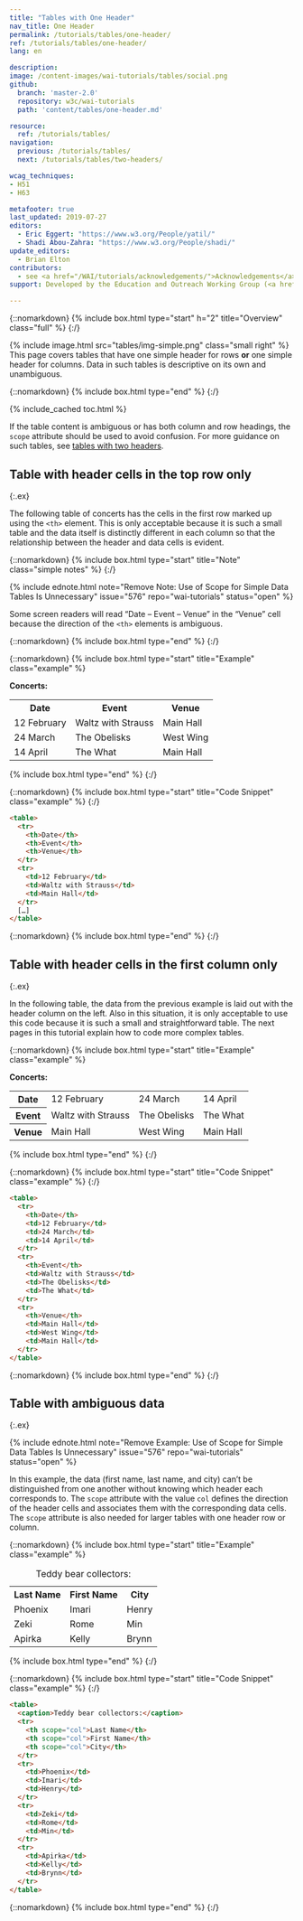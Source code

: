 ```yaml
---
title: "Tables with One Header"
nav_title: One Header
permalink: /tutorials/tables/one-header/
ref: /tutorials/tables/one-header/
lang: en

description:
image: /content-images/wai-tutorials/tables/social.png
github:
  branch: 'master-2.0'
  repository: w3c/wai-tutorials
  path: 'content/tables/one-header.md'

resource:
  ref: /tutorials/tables/
navigation:
  previous: /tutorials/tables/
  next: /tutorials/tables/two-headers/

wcag_techniques:
- H51
- H63

metafooter: true
last_updated: 2019-07-27
editors:
  - Eric Eggert: "https://www.w3.org/People/yatil/"
  - Shadi Abou-Zahra: "https://www.w3.org/People/shadi/"
update_editors:
  - Brian Elton
contributors:
  - see <a href="/WAI/tutorials/acknowledgements/">Acknowledgements</a>
support: Developed by the Education and Outreach Working Group (<a href="https://www.w3.org/groups/wg/eowg">EOWG</a>). Developed with support from the <a href="https://www.w3.org/WAI/ACT/">WAI-ACT project</a>, co-funded by the <strong>European Commission <abbr title="Information Society Technologies">IST</abbr> Programme</strong>.

---
```


{::nomarkdown}
{% include box.html type="start" h="2" title="Overview" class="full" %}
{:/}

{% include image.html src="tables/img-simple.png" class="small right" %} This page covers tables that have one simple header for rows <strong>or</strong> one simple header for columns. Data in such tables is descriptive on its own and unambiguous.

{::nomarkdown}
{% include box.html type="end" %}
{:/}

{% include_cached toc.html %}

If the table content is ambiguous or has both column and row headings, the `scope` attribute should be used to avoid confusion. For more guidance on such tables, see [tables with two headers](/tutorials/two-headers/).

## Table with header cells in the top row only
{:.ex}

The following table of concerts has the cells in the first row marked up using the `<th>` element. This is only acceptable because it is such a small table and the data itself is distinctly different in each column so that the relationship between the header and data cells is evident.

{::nomarkdown}
{% include box.html type="start" title="Note" class="simple notes" %}
{:/}

{% include ednote.html note="Remove Note: Use of Scope for Simple Data Tables Is Unnecessary" issue="576" repo="wai-tutorials" status="open" %}

Some screen readers will read “Date – Event – Venue” in the “Venue” cell because the direction of the `<th>` elements is ambiguous.

{::nomarkdown}
{% include box.html type="end" %}
{:/}

{::nomarkdown}
{% include box.html type="start" title="Example" class="example" %}

<p><strong>Concerts:</strong></p>
<table>
  <tr>
    <th>Date</th>
    <th>Event</th>
    <th>Venue</th>
  </tr>
  <tr>
    <td>12 February</td>
    <td>Waltz with Strauss</td>
    <td>Main Hall</td>
  </tr>
  <tr>
    <td>24 March</td>
    <td>The Obelisks</td>
    <td>West Wing</td>
  </tr>
  <tr>
    <td>14 April</td>
    <td>The What</td>
    <td>Main Hall</td>
  </tr>
</table>

{% include box.html type="end" %}
{:/}

{::nomarkdown}
{% include box.html type="start" title="Code Snippet" class="example" %}
{:/}

~~~ html
<table>
  <tr>
    <th>Date</th>
    <th>Event</th>
    <th>Venue</th>
  </tr>
  <tr>
    <td>12 February</td>
    <td>Waltz with Strauss</td>
    <td>Main Hall</td>
  </tr>
  […]
</table>
~~~

{::nomarkdown}
{% include box.html type="end" %}
{:/}

## Table with header cells in the first column only
{:.ex}

In the following table, the data from the previous example is laid out with the header column on the left. Also in this situation, it is only acceptable to use this code because it is such a small and straightforward table. The next pages in this tutorial explain how to code more complex tables.

{::nomarkdown}
{% include box.html type="start" title="Example" class="example" %}

<p><strong>Concerts:</strong></p>
<table>
  <tr>
    <th>Date</th>
    <td>12 February</td>
    <td>24 March</td>
    <td>14 April</td>
  </tr>
  <tr>
    <th>Event</th>
    <td>Waltz with Strauss</td>
    <td>The Obelisks</td>
    <td>The What</td>
  </tr>
  <tr>
    <th>Venue</th>
    <td>Main Hall</td>
    <td>West Wing</td>
    <td>Main Hall</td>
  </tr>
</table>

{% include box.html type="end" %}
{:/}

{::nomarkdown}
{% include box.html type="start" title="Code Snippet" class="example" %}
{:/}

~~~ html
<table>
  <tr>
    <th>Date</th>
    <td>12 February</td>
    <td>24 March</td>
    <td>14 April</td>
  </tr>
  <tr>
    <th>Event</th>
    <td>Waltz with Strauss</td>
    <td>The Obelisks</td>
    <td>The What</td>
  </tr>
  <tr>
    <th>Venue</th>
    <td>Main Hall</td>
    <td>West Wing</td>
    <td>Main Hall</td>
  </tr>
</table>
~~~

{::nomarkdown}
{% include box.html type="end" %}
{:/}

## Table with ambiguous data
{:.ex}

{% include ednote.html note="Remove Example: Use of Scope for Simple Data Tables Is Unnecessary" issue="576" repo="wai-tutorials" status="open" %}

In this example, the data (first name, last name, and city) can’t be distinguished from one another without knowing which header each corresponds to. The `scope` attribute with the value `col` defines the direction of the header cells and associates them with the corresponding data cells. The `scope` attribute is also needed for larger tables with one header row or column.

{::nomarkdown}
{% include box.html type="start" title="Example" class="example" %}
<table>
  <caption>Teddy bear collectors:</caption>
  <tr>
    <th scope="col">Last Name</th>
    <th scope="col">First Name</th>
    <th scope="col">City</th>
  </tr>
  <tr>
    <td>Phoenix</td>
    <td>Imari</td>
    <td>Henry</td>
  </tr>
  <tr>
    <td>Zeki</td>
    <td>Rome</td>
    <td>Min</td>
  </tr>
  <tr>
    <td>Apirka</td>
    <td>Kelly</td>
    <td>Brynn</td>
  </tr>
</table>

{% include box.html type="end" %}
{:/}

{::nomarkdown}
{% include box.html type="start" title="Code Snippet" class="example" %}
{:/}

~~~ html
<table>
  <caption>Teddy bear collectors:</caption>
  <tr>
    <th scope="col">Last Name</th>
    <th scope="col">First Name</th>
    <th scope="col">City</th>
  </tr>
  <tr>
    <td>Phoenix</td>
    <td>Imari</td>
    <td>Henry</td>
  </tr>
  <tr>
    <td>Zeki</td>
    <td>Rome</td>
    <td>Min</td>
  </tr>
  <tr>
    <td>Apirka</td>
    <td>Kelly</td>
    <td>Brynn</td>
  </tr>
</table>
~~~

{::nomarkdown}
{% include box.html type="end" %}
{:/}
